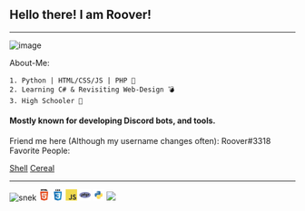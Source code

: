 ## Hello there! I am __Roover__!
** **
![image](https://user-images.githubusercontent.com/93544398/139718443-9c52e968-42bb-4297-b1a4-aaeaccb0ca7b.png)

About-Me:

```
1. Python | HTML/CSS/JS | PHP 🐍
2. Learning C# & Revisiting Web-Design 💣
3. High Schooler 🎉 
```

#### Mostly known for developing Discord bots, and tools.
Friend me here (Although my username changes often): Roover#3318
Favorite People:

 [Shell]("https://github.com/Shell1010")
 [Cereal]("https://github.com/milkycereal")

<hr>
 
<img src="https://raw.githubusercontent.com/RooverPY/RooverPY/output/github-contribution-grid-snake.svg" alt="snek"></center>
<code><img height="20" src="https://raw.githubusercontent.com/github/explore/master/topics/html/html.png"></code>
<code><img height="20" src="https://raw.githubusercontent.com/github/explore/master/topics/css/css.png"></code>
<code><img height="20" src="https://raw.githubusercontent.com/github/explore/master/topics/javascript/javascript.png"></code>
<code><img height="20" src="https://raw.githubusercontent.com/github/explore/master/topics/php/php.png"></code>
<code><img height="20" src="https://raw.githubusercontent.com/github/explore/master/topics/python/python.png"></code>
![](https://komarev.com/ghpvc/?username=RooverPY&style=flat-square)
